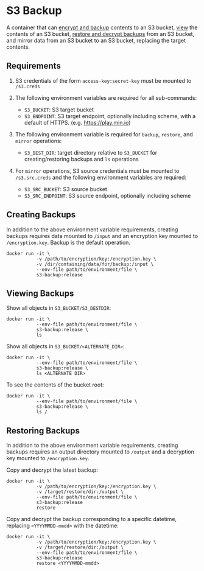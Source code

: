 S3 Backup
=========

A container that can [encrypt and backup](#creating-backups) contents to an S3 bucket,
[view](#viewing-backups) the contents of an S3 bucket,
[restore and decrypt backups](#restoring-backups) from an S3 bucket,
and mirror data from an S3 bucket to an S3 bucket, replacing the target contents.

Requirements
------------

1.  S3 credentials of the form `access-key:secret-key` must be mounted to `/s3.creds`

1.  The following environment variables are required for all sub-commands:

    - `S3_BUCKET`: S3 target bucket
    - `S3_ENDPOINT`: S3 target endpoint, optionally including scheme, with a default of HTTPS. (e.g. https://play.min.io)

1.  The following environment variable is required for `backup`, `restore`, and `mirror` operations:

    - `S3_DEST_DIR`: target directory relative to `S3_BUCKET` for creating/restoring backups and `ls` operations

1.  For `mirror` operations, S3 source credentials must be mounted to `/s3.src.creds` and the following environment variables are required:

    - `S3_SRC_BUCKET`: S3 source bucket
    - `S3_SRC_ENDPOINT`: S3 source endpoint, optionally including scheme

Creating Backups
----------------

In addition to the above environment variable requirements,
creating backups requires data mounted to `/input` and an encryption key mounted to `/encryption.key`.
Backup is the default operation.

```
docker run -it \
           -v /path/to/encryption/key:/encryption.key \
           -v /dir/containing/data/for/backup:/input \
           --env-file path/to/environment/file \
           s3-backup:release
```

Viewing Backups
---------------

Show all objects in `S3_BUCKET/S3_DESTDIR`:

```
docker run -it \
           --env-file path/to/environment/file \
           s3-backup:release \
           ls
```

Show all objects in `S3_BUCKET/<ALTERNATE_DIR>`:

```
docker run -it \
           --env-file path/to/environment/file \
           s3-backup:release \
           ls <ALTERNATE DIR>
```

To see the contents of the bucket root:

```
docker run -it \
           --env-file path/to/environment/file \
           s3-backup:release \
           ls /
```

Restoring Backups
-----------------

In addition to the above environment variable requirements,
creating backups requires an output directory mounted to `/output` and a decryption key mounted to `/encryption.key`.

Copy and decrypt the latest backup:

```
docker run -it \
           -v /path/to/encryption/key:/encryption.key \
           -v /target/restore/dir:/output \
           --env-file path/to/environment/file \
           s3-backup:release
           restore
```

Copy and decrypt the backup corresponding to a specific datetime, replacing `<YYYYMMDD-mmdd>` with the datetime:

```
docker run -it \
           -v /path/to/encryption/key:/encryption.key \
           -v /target/restore/dir:/output \
           --env-file path/to/environment/file \
           s3-backup:release
           restore <YYYYMMDD-mmdd>
```
